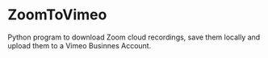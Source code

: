 # ZoomToVimeo
Python program to download Zoom cloud recordings, save them locally and upload them to a Vimeo Businnes Account.
